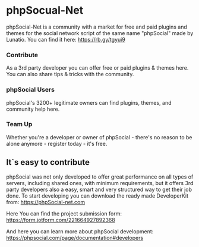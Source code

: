 # phpSocual-Net
phpSocial-Net is a community with a market for free and paid plugins and themes for the social network script of the same name "phpSocial" made by Lunatio. You can find it here: 
https://rb.gy/tgyui9

### Contribute
As a 3rd party developer you can offer free or paid plugins & themes here. You can also share tips & tricks with the community.

### phpSocial Users
phpSocial's 3200+ legitimate owners can find plugins, themes, and community help here.

### Team Up
Whether you're a developer or owner of phpSocial - there's no reason to be alone anymore - register today - it's free.

## It`s easy to contribute
phpSocial was not only developed to offer great performance on all types of servers, including shared ones, with minimum requirements, but it offers 3rd party developers also a easy, smart and very structured way to get their job done. To start developing you can download the ready made DeveloperKit from: https://phpSocial-net.com

Here You can find the project submission form: https://form.jotform.com/221664927892368

And here you can learn more about phpSocial development: https://phpsocial.com/page/documentation#developers
